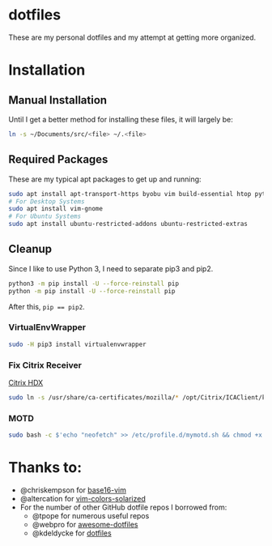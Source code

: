 # dotfiles
These are my personal dotfiles and my attempt at getting more organized.

# Installation
## Manual Installation
Until I get a better method for installing these files, it will largely be:
```bash
ln -s ~/Documents/src/<file> ~/.<file>
```
## Required Packages
These are my typical apt packages to get up and running:
```bash
sudo apt install apt-transport-https byobu vim build-essential htop python3-pip python-dev python-pip git dnsutils software-properties-common neofetch
# For Desktop Systems
sudo apt install vim-gnome
# For Ubuntu Systems
sudo apt install ubuntu-restricted-addons ubuntu-restricted-extras
```

## Cleanup
Since I like to use Python 3, I need to separate pip3 and pip2.  
```bash
python3 -m pip install -U --force-reinstall pip
python -m pip install -U --force-reinstall pip
```
After this, ```pip == pip2```.

### VirtualEnvWrapper

```bash
sudo -H pip3 install virtualenvwrapper
```

### Fix Citrix Receiver

[Citrix HDX](https://www.citrix.com/downloads/citrix-receiver/additional-client-software/hdx-realtime-media-engine.html)

```bash
sudo ln -s /usr/share/ca-certificates/mozilla/* /opt/Citrix/ICAClient/keystore/cacerts
```
### MOTD

```bash
sudo bash -c $'echo "neofetch" >> /etc/profile.d/mymotd.sh && chmod +x /etc/profile.d/mymotd.sh'
```

# Thanks to:
* @chriskempson for [base16-vim](https://github.com/chriskempson/base16-vim)
* @altercation for [vim-colors-solarized](https://github.com/altercation/vim-colors-solarized)
* For the number of other GitHub dotfile repos I borrowed from:
  * @tpope for numerous useful repos
  * @webpro for [awesome-dotfiles](https://github.com/webpro/awesome-dotfiles)
  * @kdeldycke for [dotfiles](https://github.com/kdeldycke/dotfiles)

